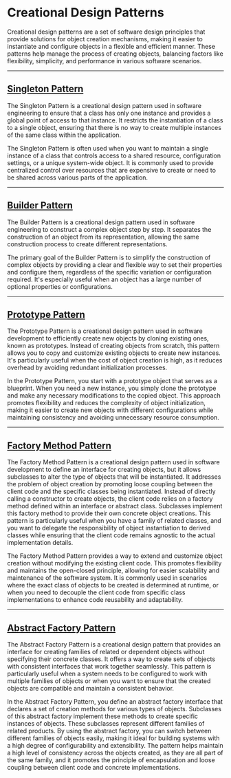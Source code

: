 # Creational Design Patterns

Creational design patterns are a set of software design principles that provide solutions for object creation mechanisms, making it easier to instantiate and configure objects in a flexible and efficient manner. These patterns help manage the process of creating objects, balancing factors like flexibility, simplicity, and performance in various software scenarios.

---

## [Singleton Pattern](./singletonPattern/)

The Singleton Pattern is a creational design pattern used in software engineering to ensure that a class has only one instance and provides a global point of access to that instance. It restricts the instantiation of a class to a single object, ensuring that there is no way to create multiple instances of the same class within the application.

The Singleton Pattern is often used when you want to maintain a single instance of a class that controls access to a shared resource, configuration settings, or a unique system-wide object. It is commonly used to provide centralized control over resources that are expensive to create or need to be shared across various parts of the application.

---

## [Builder Pattern](./builderPattern/)

The Builder Pattern is a creational design pattern used in software engineering to construct a complex object step by step. It separates the construction of an object from its representation, allowing the same construction process to create different representations.

The primary goal of the Builder Pattern is to simplify the construction of complex objects by providing a clear and flexible way to set their properties and configure them, regardless of the specific variation or configuration required. It's especially useful when an object has a large number of optional properties or configurations.

---

## [Prototype Pattern](./prototypePattern/)

The Prototype Pattern is a creational design pattern used in software development to efficiently create new objects by cloning existing ones, known as prototypes. Instead of creating objects from scratch, this pattern allows you to copy and customize existing objects to create new instances. It's particularly useful when the cost of object creation is high, as it reduces overhead by avoiding redundant initialization processes.

In the Prototype Pattern, you start with a prototype object that serves as a blueprint. When you need a new instance, you simply clone the prototype and make any necessary modifications to the copied object. This approach promotes flexibility and reduces the complexity of object initialization, making it easier to create new objects with different configurations while maintaining consistency and avoiding unnecessary resource consumption.

---

## [Factory Method Pattern](./factoryMethodPattern/)

The Factory Method Pattern is a creational design pattern used in software development to define an interface for creating objects, but it allows subclasses to alter the type of objects that will be instantiated. It addresses the problem of object creation by promoting loose coupling between the client code and the specific classes being instantiated. Instead of directly calling a constructor to create objects, the client code relies on a factory method defined within an interface or abstract class. Subclasses implement this factory method to provide their own concrete object creations. This pattern is particularly useful when you have a family of related classes, and you want to delegate the responsibility of object instantiation to derived classes while ensuring that the client code remains agnostic to the actual implementation details.

The Factory Method Pattern provides a way to extend and customize object creation without modifying the existing client code. This promotes flexibility and maintains the open-closed principle, allowing for easier scalability and maintenance of the software system. It is commonly used in scenarios where the exact class of objects to be created is determined at runtime, or when you need to decouple the client code from specific class implementations to enhance code reusability and adaptability.

---

## [Abstract Factory Pattern](./abstractFactoryPattern/)

The Abstract Factory Pattern is a creational design pattern that provides an interface for creating families of related or dependent objects without specifying their concrete classes. It offers a way to create sets of objects with consistent interfaces that work together seamlessly. This pattern is particularly useful when a system needs to be configured to work with multiple families of objects or when you want to ensure that the created objects are compatible and maintain a consistent behavior.

In the Abstract Factory Pattern, you define an abstract factory interface that declares a set of creation methods for various types of objects. Subclasses of this abstract factory implement these methods to create specific instances of objects. These subclasses represent different families of related products. By using the abstract factory, you can switch between different families of objects easily, making it ideal for building systems with a high degree of configurability and extensibility. The pattern helps maintain a high level of consistency across the objects created, as they are all part of the same family, and it promotes the principle of encapsulation and loose coupling between client code and concrete implementations.
